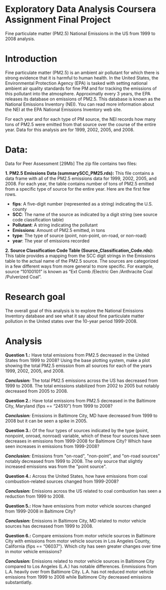 # Exploratory Data Analysis Coursera Assignment Final Project
Fine particulate matter (PM2.5) National Emissions in the US from 1999 to 2008 analysis.

# Introduction
Fine particulate matter (PM2.5) is an ambient air pollutant for which there is strong evidence that it is harmful to human health. In the United States, the Environmental Protection Agency (EPA) is tasked with setting national ambient air quality standards for fine PM and for tracking the emissions of this pollutant into the atmosphere. Approximatly every 3 years, the EPA releases its database on emissions of PM2.5. This database is known as the National Emissions Inventory (NEI). You can read more information about the NEI at the EPA National Emissions Inventory web site.

For each year and for each type of PM source, the NEI records how many tons of PM2.5 were emitted from that source over the course of the entire year. Data for this analysis are for 1999, 2002, 2005, and 2008.

# Data:
Data for Peer Assessment [29Mb] 
The zip file contains two files:

**1. PM2.5 Emissions Data (summarySCC_PM25.rds):** This file contains a data frame with all of the PM2.5 emissions data for 1999, 2002, 2005, and 2008. For each year, the table contains number of tons of PM2.5 emitted from a specific type of source for the entire year. Here are the first few rows.

- **fips**: A five-digit number (represented as a string) indicating the U.S. county
- **SCC**: The name of the source as indicated by a digit string (see source code classification table)
- **Pollutant**: A string indicating the pollutant
- **Emissions**: Amount of PM2.5 emitted, in tons
- **type**: The type of source (point, non-point, on-road, or non-road)
- **year**: The year of emissions recorded

**2. Source Classification Code Table (Source_Classification_Code.rds):** This table provides a mapping from the SCC digit strings in the Emissions table to the actual name of the PM2.5 source. The sources are categorized in a few different ways from more general to more specific. For example, source “10100101” is known as “Ext Comb /Electric Gen /Anthracite Coal /Pulverized Coal”.

# Research goal

The overall goal of this analysis is to explore the National Emissions Inventory database and see what it say about fine particulate matter pollution in the United states over the 10-year period 1999-2008. 

# Analysis

**Question 1.:** Have total emissions from PM2.5 decreased in the United States from 1999 to 2008? Using the base plotting system, make a plot showing the total PM2.5 emission from all sources for each of the years 1999, 2002, 2005, and 2008.

   ***Conclusion:*** The total PM2.5 emissions across the US has decreased from 1999 to 2008. The total emissions stabilized from 2002 to 2005 but notably decreased from 2005 to 2008. 

**Question 2.:** Have total emissions from PM2.5 decreased in the Baltimore City, Maryland (fips == “24510”) from 1999 to 2008? 

   ***Conclusion:*** Emissions in Baltimore City, MD have decreased from 1999 to 2008 but it can be seen a spike in 2005.

**Question 3.:** Of the four types of sources indicated by the type (point, nonpoint, onroad, nonroad) variable, which of these four sources have seen decreases in emissions from 1999-2008 for Baltimore City? Which have seen increases in emissions from 1999-2008?

   ***Conclusion:*** Emissions from "on-road", "non-point", and "on-road sources" notably decreased from 1999 to 2008. The only source that slightly increased emissions was from the "point source".

**Question 4.:** Across the United States, how have emissions from coal combustion-related sources changed from 1999-2008?

   ***Conclusion:*** Emissions across the US related to coal combustion has seen a reduction from 1999 to 2008.

**Question 5.:** How have emissions from motor vehicle sources changed from 1999-2008 in Baltimore City?

   ***Conclusion:*** Emissions in Baltimore City, MD related to motor vehicle sources has decreased from 1999 to 2008.

**Question 6.:** Compare emissions from motor vehicle sources in Baltimore City with emissions from motor vehicle sources in Los Angeles County, California (fips == “06037”). Which city has seen greater changes over time in motor vehicle emissions?

   ***Conclusion:*** Emissions related to motor vehicle sources in Baltimore City compared to Los Angeles (L.A.) has notable differences. Emmissions from L.A. heavily over from Baltimore City. L.A. has not reduced motor vehicle emissions from 1999 to 2008 while Baltimore City decreased emissions substantiatly.
